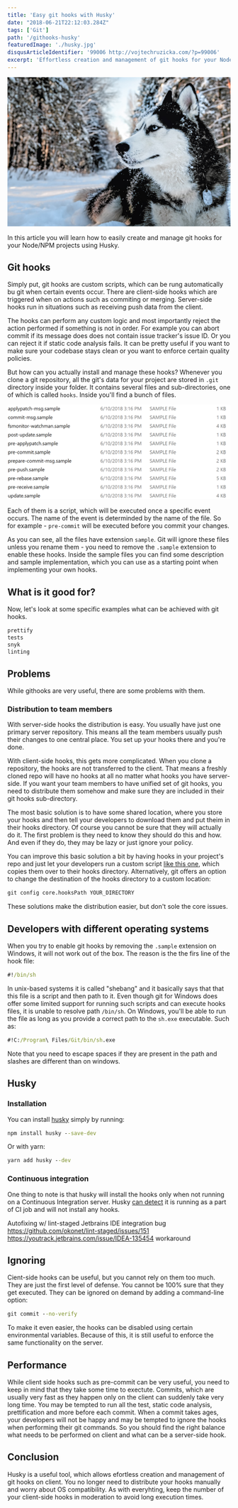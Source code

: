 ```yaml
---
title: 'Easy git hooks with Husky'
date: "2018-06-21T22:12:03.284Z"
tags: ['Git']
path: '/githooks-husky'
featuredImage: './husky.jpg'
disqusArticleIdentifier: '99006 http://vojtechruzicka.com/?p=99006'
excerpt: 'Effortless creation and management of git hooks for your Node/NPM projects with Husky.'
---
```


![Husky](husky.jpg)

In this article you will learn how to easily create and manage git hooks for your Node/NPM projects using Husky.

## Git hooks
Simply put, git hooks are custom scripts, which can be rung automatically bu git when certain events occur. There are client-side hooks which are triggered when on actions such as commiting or merging. Server-side hooks run in situations such as receiving push data from the client.

The hooks can perform any custom logic and most importantly reject the action performed if something is not in order. For example you can abort commit if its message does does not contain issue tracker's issue ID. Or you can reject it if static code analysis fails. It can be pretty useful if you want to make sure your codebase stays clean or you want to enforce certain quality policies.

But how can you actually install and manage these hooks? Whenever you clone a git repository, all the git's data for your project are stored in `.git` directory inside your folder. It contains several files and sub-directories, one of which is called `hooks`. Inside you'll find a bunch of files.

![Git Hooks Directory](./git-hooks.png)

Each of them is a script, which will be executed once a specific event occurs. The name of the event is determinded by the name of the file. So for example - `pre-commit` will be executed before you commit your changes.

As you can see, all the files have extension `sample`. Git will ignore these files unless you rename them - you need to remove the `.sample` extension to enable these hooks. Inside the sample files you can find some description and sample implementation, which you can use as a starting point when implementing your own hooks.

## What is it good for?
Now, let's look at some specific examples what can be achieved with git hooks.


    prettify
    tests
    snyk
    linting
## Problems
While githooks are very useful, there are some problems with them.

### Distribution to team members
With server-side hooks the distribution is easy. You usually have just one primary server repository. This means all the team members usually push their changes to one central place. You set up your hooks there and you're done.

With client-side hooks, this gets more complicated. When you clone a repository, the hooks are not transferred to the client. That means a freshly cloned repo will have no hooks at all no matter what hooks you have server-side. If you want your team members to have unified set of git hooks, you need to distribute them somehow and make sure they are included in their git hooks sub-directory.

The most basic solution is to have some shared location, where you store your hooks and then tell your developers to download them and put theim in their hooks directory. Of course you cannot be sure that they will actually do it. The first problem is they need to know they should do this and how. And even if they do, they may be lazy or just ignore your policy.

You can improve this basic solution a bit by having hooks in your project's repo and just let your developers run a custom script [like this one](https://gist.github.com/tilap/0590e78c9cfd8f6548f5), which copies them over to their hooks directory. Alternatively, git offers an option to change the destination of the hooks directory to a custom location:

```cmd
git config core.hooksPath YOUR_DIRECTORY
```

These solutions make the distribution easier, but don't sole the core issues.

## Developers with different operating systems
When you try to enable git hooks by removing the `.sample` extension on Windows, it will not work out of the box. The reason is the the firs line of the hook file:

```cmd
#!/bin/sh
```

In unix-based systems it is called \"shebang\" and it basically says that that this file is a script and then path to it. Even though git for Windows does offer some limited support for running such scripts and can execute hooks files, it is unable to resolve path `/bin/sh`. On Windows, you'll be able to run the file as long as you provide a correct path to the `sh.exe` executable. Such as:

```cmd
#!C:/Program\ Files/Git/bin/sh.exe
```

Note that you need to escape spaces if they are present in the path and slashes are different than on windows.

## Husky
### Installation
You can install [husky](https://github.com/typicode/husky) simply by running:

```cmd
npm install husky --save-dev
```

Or with yarn:

```cmd
yarn add husky --dev
```

### Continuous integration
One thing to note is that husky will install the hooks only when not running on a Continuous Integration server. Husky [can detect](https://github.com/watson/is-ci) it is running as a part of CI job and will not install any hooks. 

Autofixing w/ lint-staged
Jetbrains IDE integration
    bug
        https://github.com/okonet/lint-staged/issues/151
        https://youtrack.jetbrains.com/issue/IDEA-135454
    workaround

## Ignoring
Cient-side hooks can be useful, but you cannot rely on them too much. They are just the first level of defense. You cannot be 100% sure that they get executed. They can be ignored on demand by adding a command-line option:

```cmd
git commit --no-verify
```

To make it even easier, the hooks can be disabled using certain environmental variables. Because of this, it is still useful to enforce the same functionality on the server. 
    
## Performance
While client side hooks such as pre-commit can be very useful, you need to keep in mind that they take some time to exectute. Commits, which are usually very fast as they happen only on the client can suddenly take very long time. You may be tempted to run all the test, static code analysis, prettification and more before each commit. When a commit takes ages, your developers will not be happy and may be tempted to ignore the hooks when performing  their git commands. So you should find the right balance what needs to be performed on client and what can be a server-side hook.
     
## Conclusion      
Husky is a useful tool, which allows efortless creation and management of git hooks on client. You no longer need to distribute your hooks manually and worry about OS compatibility. As with everyhting, keep the number of your client-side hooks in moderation to avoid long execution times.    
    